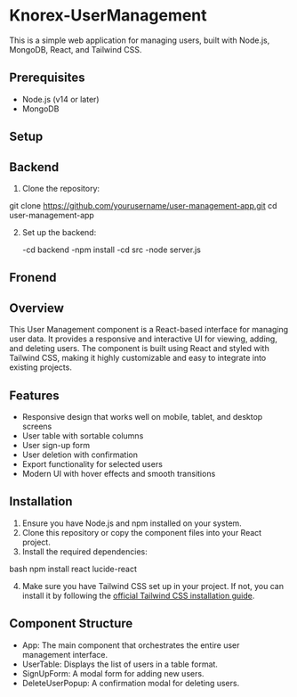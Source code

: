 # Knorex-UserManagement

This is a simple web application for managing users, built with Node.js, MongoDB, React, and Tailwind CSS.

## Prerequisites

* Node.js (v14 or later)
* MongoDB

## Setup

## Backend

1. Clone the repository:

git clone https://github.com/yourusername/user-management-app.git
cd user-management-app

2. Set up the backend:

   -cd backend
   -npm install
   -cd src
   -node server.js


## Fronend


## Overview

This User Management component is a React-based interface for managing user data. It provides a responsive and interactive UI for viewing, adding, and deleting users. The component is built using React and styled with Tailwind CSS, making it highly customizable and easy to integrate into existing projects.

## Features

- Responsive design that works well on mobile, tablet, and desktop screens
- User table with sortable columns
- User sign-up form
- User deletion with confirmation
- Export functionality for selected users
- Modern UI with hover effects and smooth transitions

## Installation

1. Ensure you have Node.js and npm installed on your system.
2. Clone this repository or copy the component files into your React project.
3. Install the required dependencies:

bash
npm install react lucide-react


4. Make sure you have Tailwind CSS set up in your project. If not, you can install it by following the [official Tailwind CSS installation guide](https://tailwindcss.com/docs/installation).



## Component Structure

- App: The main component that orchestrates the entire user management interface.
- UserTable: Displays the list of users in a table format.
- SignUpForm: A modal form for adding new users.
- DeleteUserPopup: A confirmation modal for deleting users.

